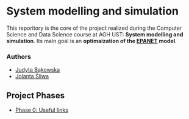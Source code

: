 # System modelling and simulation

This reporitory is the core of the project realized during the Computer Science and Data Science course at AGH UST: **System modelling and simulation**.
Its main goal is an **optimaization of the [EPANET](https://www.epa.gov/water-research/epanet) model**.

### Authors

- [Judyta Bąkowska](https://github.com/JudytaBakowska)
- [Jolanta Śliwa](https://github.com/tunczyk101)

## Project Phases

- [Phase 0: Useful links](raports/basic_information.md)
